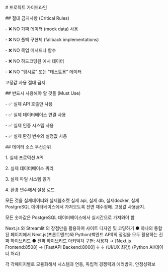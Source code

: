 \# 프로젝트 가이드라인



\## 절대 금지사항 (Critical Rules)

\- ❌ NO 가짜 데이터 (mock data) 사용

\- ❌ NO 폴백 구현체 (fallback implementations) 

\- ❌ NO 목업 메서드나 함수

\- ❌ NO 하드코딩된 예시 데이터

\- ❌ NO "임시로" 또는 "테스트용" 데이터

고정값 사용 절대 금지.



\## 반드시 사용해야 할 것들 (Must Use)

\- ✅ 실제 API 호출만 사용

\- ✅ 실제 데이터베이스 연결 사용

\- ✅ 실제 인증 시스템 사용

\- ✅ 실제 환경 변수와 설정값 사용



\## 데이터 소스 우선순위

1\. 실제 프로덕션 API

2\. 실제 데이터베이스 쿼리

3\. 실제 파일 시스템 읽기

4\. 환경 변수에서 설정 로드

모든 것을 실제데이터와 실제웹소켓 실제 api, 실제 db, 실제docker, 실제 PostgreSQL 데이터베이스에서 가져오도록 전면 재수정해. 고정값 사용금지.

모든 숫자값은 PostgreSQL 데이터베이스에서 실시간으로 가져와야 함

Next.js 와 Streamlit 의 장점만을 활용하여 사이트 디자인 및 코딩하기
● 하나의 통합된 페이지에서 Next.js(프론트엔드)와 Python(백엔드 API)의 장점을 모두 활용하는 진짜 하이브리드
● 진짜 하이브리드 아키텍처 구현:
  사용자 → [Next.js Frontend:8508] → [FastAPI Backend:8000]
                ↓                            ↓
           (UI/UX 최강)              (Python AI/데이터 처리)

각 각페이지별로 모듈화해서 시스템과 연동, 독립적 경쟁력과 에러방지, 안정성확보           